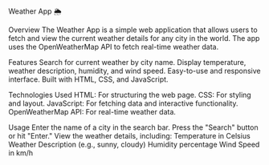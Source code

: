 Weather App 🌦️

Overview
The Weather App is a simple web application that allows users to fetch and view the current weather details for any city in the world. The app uses the OpenWeatherMap API to fetch real-time weather data.

Features
Search for current weather by city name.
Display temperature, weather description, humidity, and wind speed.
Easy-to-use and responsive interface.
Built with HTML, CSS, and JavaScript.

Technologies Used
HTML: For structuring the web page.
CSS: For styling and layout.
JavaScript: For fetching data and interactive functionality.
OpenWeatherMap API: For real-time weather data.

Usage
Enter the name of a city in the search bar.
Press the "Search" button or hit "Enter."
View the weather details, including:
Temperature in Celsius
Weather Description (e.g., sunny, cloudy)
Humidity percentage
Wind Speed in km/h
